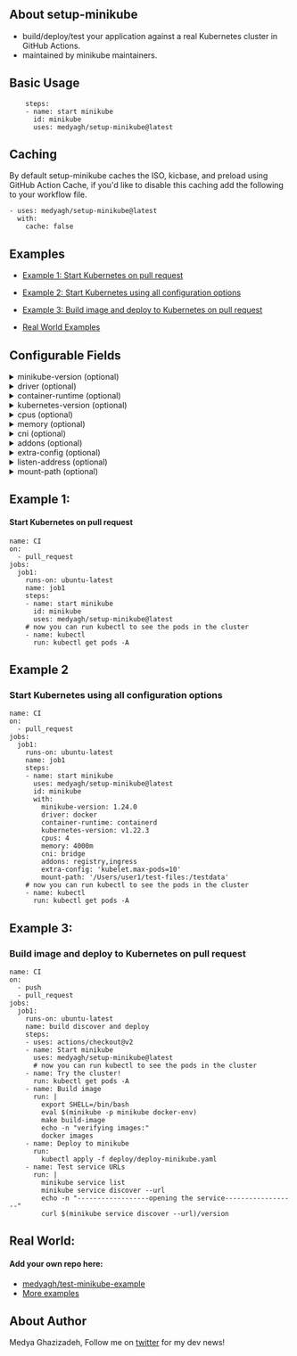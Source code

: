 
## About setup-minikube
- build/deploy/test your application against a real Kubernetes cluster in GitHub Actions.
- maintained by minikube maintainers.

## Basic Usage
```
    steps:
    - name: start minikube
      id: minikube
      uses: medyagh/setup-minikube@latest

```

## Caching

By default setup-minikube caches the ISO, kicbase, and preload using GitHub Action Cache, if you'd like to disable this caching add the following to your workflow file.
```
- uses: medyagh/setup-minikube@latest
  with:
    cache: false
```

## Examples
- [Example 1: Start Kubernetes on pull request](https://github.com/medyagh/setup-minikube#example-1)

- [Example 2: Start Kubernetes using all configuration options](https://github.com/medyagh/setup-minikube#example-2)

- [Example 3: Build image and deploy to Kubernetes on pull request](https://github.com/medyagh/setup-minikube#example-3)
- [Real World Examples](https://github.com/medyagh/setup-minikube#Real-World)



## Configurable Fields

<details>
  <summary>minikube-version (optional)</summary>
  <pre>
    - default: latest
    - options:
      - version in format of 'X.X.X'
      - 'latest' for the latest stable release
      - 'HEAD' for the latest development build
    - example: 1.24.0
  </pre>
</details>

<details>
  <summary>driver (optional)</summary>
  <pre>
    - default: '' (minikube will auto-select)
    - options:
      - docker
      - none (baremetal)
      - virtualbox (available on macOS free agents)
      - also possible if installed on self-hosted agent: podman, parallels, vmwarefusion, hyperkit, vmware, ssh
  </pre>
</details>

<details>
  <summary>container-runtime (optional)</summary>
  <pre>
    - default: docker
    - options:
      - docker
      - containerd
      - cri-o
  </pre>
</details>

<details>
  <summary>kubernetes-version (optional)</summary>
  <pre>
    - default: stable
    - options:
      - 'stable' for the latest stable Kubernetes version
      - 'latest' for the Newest Kubernetes version
      - 'vX.X.X'
    - example: v1.23.1
  </pre>
</details>

<details>
  <summary>cpus (optional)</summary>
  <pre>
    - default: '' (minikube will auto-set)
    - options:
      - '<number>'
      - 'max' to use the maximum available CPUs
    - example: 4
  </pre>
</details>

<details>
  <summary>memory (optional)</summary>
  <pre>
    - default: '' (minikube will auto-set)
    - options:
      - '<number><unit>' where unit = b, k, m or g
      - 'max' to use the maximum available memory
    - example: 4000m
  </pre>
</details>

<details>
  <summary>cni (optional)</summary>
  <pre>
    - default: '' (auto)
    - options:
      - bridge
      - calico
      - cilium
      - flannel
      - kindnet
      - (path to a CNI manifest)
  </pre>
</details>

<details>
  <summary>addons (optional)</summary>
  <pre>
    - default: ''
    - options:
      - ambassador
      - auto-pause
      - csi-hostpath-driver
      - dashboard
      - default-storageclass
      - efk
      - freshpod
      - gcp-auth
      - gvisor
      - headlamp
      - helm-tiller
      - inaccel
      - ingress
      - ingress-dns
      - istio
      - istio-provisioner
      - kong
      - kubevirt
      - logviewer
      - metallb
      - metrics-server
      - nvidia-driver-installer
      - nvidia-gpu-device-plugin
      - olm
      - pod-security-policy
      - portainer
      - registry
      - registry-aliases
      - registry-creds
      - storage-provisioner
      - storage-provisioner-gluster
      - volumesnapshots
      - (minikube addons list)
    - example: ingress,registry
  </pre>
</details>

<details>
  <summary>extra-config (optional)</summary>
  <pre>
    - default: ''
    - value: Any extra config fields (see [docs](https://minikube.sigs.k8s.io/docs/handbook/config/#kubernetes-configuration))
  </pre>
</details>

<details>
  <summary>listen-address (optional)</summary>
  <pre>
    - default: ''
    - value: IP Address to use to expose ports (docker and podman driver only)
  </pre>
</details>

<details>
  <summary>mount-path (optional)</summary>
  <pre>
    - default: ''
    - value: Mount the source directory from your host into the target directory inside the cluster (format: <source directory>:<target directory>)
  </pre>
</details>

## Example 1: 
#### Start Kubernetes on pull request

```
name: CI
on:
  - pull_request
jobs:
  job1:
    runs-on: ubuntu-latest
    name: job1
    steps:
    - name: start minikube
      id: minikube
      uses: medyagh/setup-minikube@latest
    # now you can run kubectl to see the pods in the cluster
    - name: kubectl
      run: kubectl get pods -A
```

## Example 2
### Start Kubernetes using all configuration options

```
name: CI
on:
  - pull_request
jobs:
  job1:
    runs-on: ubuntu-latest
    name: job1
    steps:
    - name: start minikube
      uses: medyagh/setup-minikube@latest
      id: minikube
      with:
        minikube-version: 1.24.0
        driver: docker
        container-runtime: containerd
        kubernetes-version: v1.22.3
        cpus: 4
        memory: 4000m
        cni: bridge
        addons: registry,ingress
        extra-config: 'kubelet.max-pods=10'
        mount-path: '/Users/user1/test-files:/testdata'
    # now you can run kubectl to see the pods in the cluster
    - name: kubectl
      run: kubectl get pods -A
```

## Example 3:
### Build image and deploy to Kubernetes on pull request
```
name: CI
on:
  - push
  - pull_request
jobs:
  job1:
    runs-on: ubuntu-latest
    name: build discover and deploy
    steps:
    - uses: actions/checkout@v2
    - name: Start minikube
      uses: medyagh/setup-minikube@latest
      # now you can run kubectl to see the pods in the cluster
    - name: Try the cluster!
      run: kubectl get pods -A
    - name: Build image
      run: |
        export SHELL=/bin/bash
        eval $(minikube -p minikube docker-env)
        make build-image
        echo -n "verifying images:"
        docker images
    - name: Deploy to minikube
      run:
        kubectl apply -f deploy/deploy-minikube.yaml
    - name: Test service URLs
      run: |
        minikube service list
        minikube service discover --url
        echo -n "------------------opening the service------------------"
        curl $(minikube service discover --url)/version
```
## Real World: 
#### Add your own repo here:
- [medyagh/test-minikube-example](https://github.com/medyagh/test-minikube-example)
- [More examples](https://github.com/medyagh/setup-minikube/tree/master/examples)

## About Author

Medya Ghazizadeh, Follow me on [twitter](https://twitter.com/medya_dev) for my dev news!
